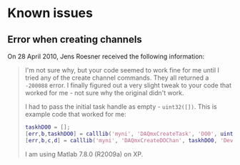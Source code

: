 # Known issues

## Error when creating channels

On 28 April 2010, Jens Roesner received the following information:

> I'm not sure why, but your code seemed to work fine for me until I tried any of the create channel commands.
> They all returned a `-200088` error.
> I finally figured out a very slight tweak to your code that worked for me - not sure why the original didn't work.
>
> I had to pass the initial task handle as empty - `uint32([])`.
> This is example code that worked for me:
>
> ```matlab
> taskhDO0 = [];
> [err,b,taskhDO0] = calllib('myni', 'DAQmxCreateTask', 'DO0', uint32(taskhDO0))
> [err,b,c,d] = calllib('myni', 'DAQmxCreateDOChan', taskhDO0, 'Dev1/port0/line0', '', DAQmx_Val_ChanPerLine)
> ```
>
> I am using Matlab 7.8.0 (R2009a) on XP.
